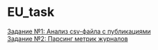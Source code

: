 # EU_task

<a href='https://github.com/EliasPotapov/EU_task/blob/main/task_EU.ipynb'>Задание №1: Анализ csv-файла с публикациями</a><br>
<a href='https://github.com/EliasPotapov/EU_task/blob/main/task_EU_parsing.ipynb'>Задание №2: Парсинг метрик журналов</a>
